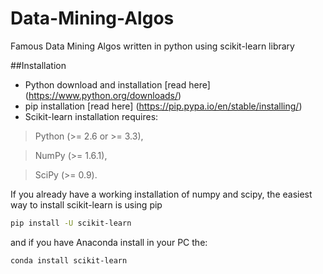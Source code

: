 # Data-Mining-Algos
Famous Data Mining Algos written in python using scikit-learn library 

##Installation
- Python download and installation [read here] (https://www.python.org/downloads/)
- pip installation [read here] (https://pip.pypa.io/en/stable/installing/)
- Scikit-learn installation requires:

> Python (>= 2.6 or >= 3.3),

> NumPy (>= 1.6.1),

> SciPy (>= 0.9).

If you already have a working installation of numpy and scipy, the easiest way to install scikit-learn is using pip
```sh
pip install -U scikit-learn
```
and if you have Anaconda install in your PC the:
```sh
conda install scikit-learn
```
